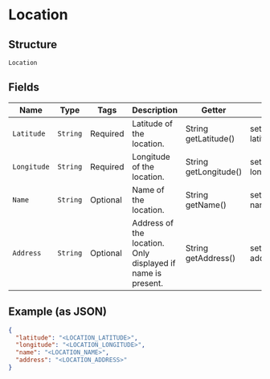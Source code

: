 
# Location

## Structure

`Location`

## Fields

| Name | Type | Tags | Description | Getter | Setter |
|  --- | --- | --- | --- | --- | --- |
| `Latitude` | `String` | Required | Latitude of the location. | String getLatitude() | setLatitude(String latitude) |
| `Longitude` | `String` | Required | Longitude of the location. | String getLongitude() | setLongitude(String longitude) |
| `Name` | `String` | Optional | Name of the location. | String getName() | setName(String name) |
| `Address` | `String` | Optional | Address of the location. Only displayed if name is present. | String getAddress() | setAddress(String address) |

## Example (as JSON)

```json
{
  "latitude": "<LOCATION_LATITUDE>",
  "longitude": "<LOCATION_LONGITUDE>",
  "name": "<LOCATION_NAME>",
  "address": "<LOCATION_ADDRESS>"
}
```


